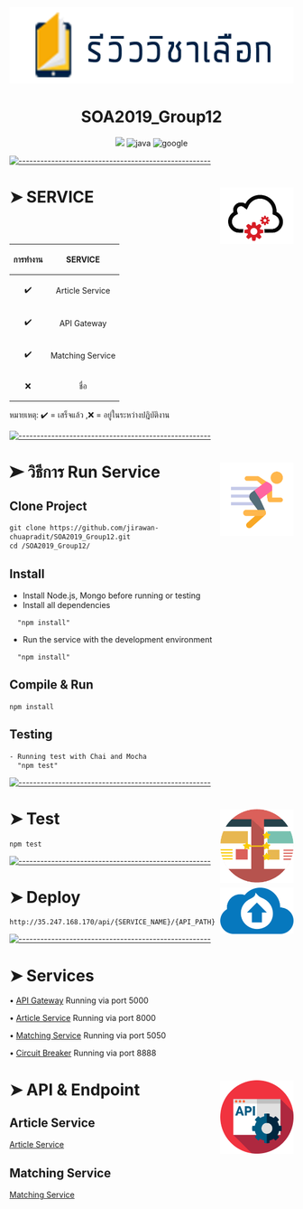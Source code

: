 

<p align="center">
  <img src="https://github.com/jirawan-chuapradit/SOA2019_Group12/blob/master/images/logo.png" alt="Logo" width="578" height="135" />
</p>
<h1 align="center">SOA2019_Group12</h1>

<p align="center">
  <a><img src="https://circleci.com/gh/jirawan-chuapradit/SOA2019_Group12.svg?style=svg"></a>
<a> <img alt="java" src="https://img.shields.io/static/v1.svg?label=made%20with&message=java&color=orange&logo=java&style=flat"></a>
<a> <img alt="google" src="https://img.shields.io/static/v1.svg?label=deployed&message=cloud%20platform&color=4285f4&logo=google&style=flat&logoColor=white"></a>
</p>

[![-----------------------------------------------------](https://raw.githubusercontent.com/andreasbm/readme/master/assets/lines/colored.png)](#table-of-contents)

# ➤ SERVICE <img src="https://github.com/jirawan-chuapradit/SOA2019_Group12/blob/master/images/Web-Service-Icon.png" align="right" width="130" height="100" />


| <p align="center">การทำงาน</p>  | <p align="center">SERVICE</p>  |
| ------------- | ------------- |
| <p align="center">:heavy_check_mark: </p>  |<p align="center"> Article Service </p>  |
| <p align="center">:heavy_check_mark: </p>  |<p align="center"> API Gateway </p>  |
| <p align="center">:heavy_check_mark: </p>  |<p align="center"> Matching Service </p>  |
| <p align="center">:x:</p>  | <p align="center">ชื่อ</p>  |

หมายเหตุ: :heavy_check_mark: = เสร็จแล้ว ,:x: = อยู่ในระหว่างปฎิบัติงาน

[![-----------------------------------------------------](https://raw.githubusercontent.com/andreasbm/readme/master/assets/lines/colored.png)](#table-of-contents)

# ➤ วิธีการ Run Service<img src="https://github.com/jirawan-chuapradit/SOA2019_Group12/blob/master/images/icons8-exercise.png" align="right" width="130"  />
## Clone Project 
```
git clone https://github.com/jirawan-chuapradit/SOA2019_Group12.git
cd /SOA2019_Group12/
```
## Install

- Install Node.js, Mongo before running or testing
- Install all dependencies
```
  "npm install"
  ```
- Run the service with the development environment 
```
  "npm install"
  ```


## Compile & Run
```
npm install
```
## Testing
```
- Running test with Chai and Mocha 
  "npm test"
```

[![-----------------------------------------------------](https://raw.githubusercontent.com/andreasbm/readme/master/assets/lines/colored.png)](#table-of-contents)

# ➤ Test<img src="https://github.com/jirawan-chuapradit/SOA2019_Group12/blob/master/images/images.png" align="right" width="130"  />
```
npm test
```
[![-----------------------------------------------------](https://raw.githubusercontent.com/andreasbm/readme/master/assets/lines/colored.png)](#table-of-contents)

# ➤ Deploy<img src="https://github.com/jirawan-chuapradit/SOA2019_Group12/blob/master/images/icon-deploy.png" align="right" width="130"  />
```
http://35.247.168.170/api/{SERVICE_NAME}/{API_PATH}
```
[![-----------------------------------------------------](https://raw.githubusercontent.com/andreasbm/readme/master/assets/lines/colored.png)](#table-of-contents)

# ➤  Services <br/>

• [API Gateway](https://github.com/jirawan-chuapradit/SOA2019_Group12/tree/master/service/APIgateway)
 Running via port 5000
  
• [Article Service](https://github.com/jirawan-chuapradit/SOA2019_Group12/tree/master/service/article-service)
 Running via port 8000 
 
• [Matching Service](https://github.com/jirawan-chuapradit/SOA2019_Group12/tree/master/service/matching-service)
 Running via port 5050
 
 • [Circuit Breaker](https://github.com/jirawan-chuapradit/SOA2019_Group12/tree/master/service/circiutbreaker)
 Running via port 8888

# ➤  API & Endpoint<img src="https://github.com/jirawan-chuapradit/SOA2019_Group12/blob/master/images/603197.png" align="right" width="130"  />

## Article Service
  [Article Service](https://github.com/jirawan-chuapradit/SOA2019_Group12/tree/master/service/article-service/README.md)  

## Matching Service
  [Matching Service](https://github.com/jirawan-chuapradit/SOA2019_Group12/tree/master/service/matching-service/README.md) 


